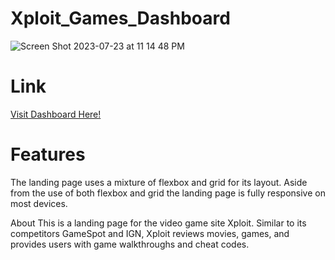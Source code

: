 # Xploit_Games_Dashboard

![Screen Shot 2023-07-23 at 11 14 48 PM](https://github.com/ddelimond/Xploit_Games_Dashboard/assets/59320790/133fa7f9-feac-4ab6-9b58-0788bdb68e44)


<h1>Link</h1>
<a href="https://ddelimond.github.io/Xploit_Games_Dashboard/">Visit Dashboard Here!</a>

<h1>Features</h1>
The landing page uses a mixture of flexbox and grid for its layout. 
Aside from the use of both flexbox and grid the landing page is fully responsive on most devices.

About
This is a landing page for the video game site Xploit.
Similar to its competitors GameSpot and IGN, Xploit reviews movies, games, and provides users with 
game walkthroughs and cheat codes.
